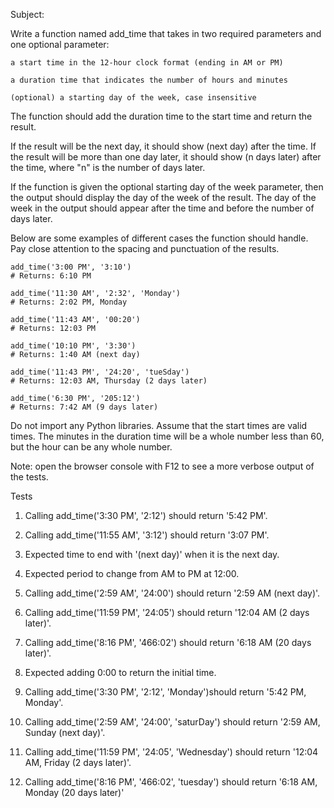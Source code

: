 Subject:

Write a function named add_time that takes in two required parameters and one optional parameter:

    a start time in the 12-hour clock format (ending in AM or PM)

    a duration time that indicates the number of hours and minutes

    (optional) a starting day of the week, case insensitive


The function should add the duration time to the start time and return the result.


If the result will be the next day, it should show (next day) after the time. If the result will be more than one day later, it should show (n days later) after the time, where "n" is the number of days later.


If the function is given the optional starting day of the week parameter, then the output should display the day of the week of the result. The day of the week in the output should appear after the time and before the number of days later.


Below are some examples of different cases the function should handle. Pay close attention to the spacing and punctuation of the results.

    add_time('3:00 PM', '3:10')
    # Returns: 6:10 PM

    add_time('11:30 AM', '2:32', 'Monday')
    # Returns: 2:02 PM, Monday

    add_time('11:43 AM', '00:20')
    # Returns: 12:03 PM

    add_time('10:10 PM', '3:30')
    # Returns: 1:40 AM (next day)

    add_time('11:43 PM', '24:20', 'tueSday')
    # Returns: 12:03 AM, Thursday (2 days later)

    add_time('6:30 PM', '205:12')
    # Returns: 7:42 AM (9 days later)


Do not import any Python libraries. Assume that the start times are valid times. The minutes in the duration time will be a whole number less than 60, but the hour can be any whole number.

Note: open the browser console with F12 to see a more verbose output of the tests.


Tests

1. Calling add_time('3:30 PM', '2:12') should return '5:42 PM'.

2. Calling add_time('11:55 AM', '3:12') should return '3:07 PM'.

3. Expected time to end with '(next day)' when it is the next day.

4. Expected period to change from AM to PM at 12:00.

5. Calling add_time('2:59 AM', '24:00') should return '2:59 AM (next day)'.

6. Calling add_time('11:59 PM', '24:05') should return '12:04 AM (2 days later)'.

7. Calling add_time('8:16 PM', '466:02') should return '6:18 AM (20 days later)'.

8. Expected adding 0:00 to return the initial time.

9. Calling add_time('3:30 PM', '2:12', 'Monday')should return '5:42 PM, Monday'.

10. Calling add_time('2:59 AM', '24:00', 'saturDay') should return '2:59 AM, Sunday (next day)'.

11. Calling add_time('11:59 PM', '24:05', 'Wednesday') should return '12:04 AM, Friday (2 days later)'.

12. Calling add_time('8:16 PM', '466:02', 'tuesday') should return '6:18 AM, Monday (20 days later)'


